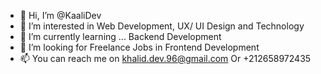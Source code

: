 - 👋 Hi, I’m @KaaliDev
- 👀 I’m interested in Web Development, UX/ UI Design and Technology
- 🌱 I’m currently learning ... Backend Development
- 💞️ I’m looking for Freelance Jobs in Frontend Development
- 📫 You can reach me on khalid.dev.96@gmail.com Or +212658972435

<!---
KaaliDev/KaaliDev is a ✨ special ✨ repository because its `README.md` (this file) appears on your GitHub profile.
You can click the Preview link to take a look at your changes.
--->
